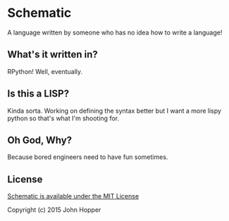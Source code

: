 # Schematic
A language written by someone who has no idea how to write a language!

## What's it written in?
RPython! Well, eventually.

## Is this a LISP?
Kinda sorta. Working on defining the syntax better but I want a more lispy
python so that's what I'm shooting for.

## Oh God, Why?
Because bored engineers need to have fun sometimes.

## License
[Schematic is available under the MIT License](http://opensource.org/licenses/MIT)

Copyright (c) 2015 John Hopper
